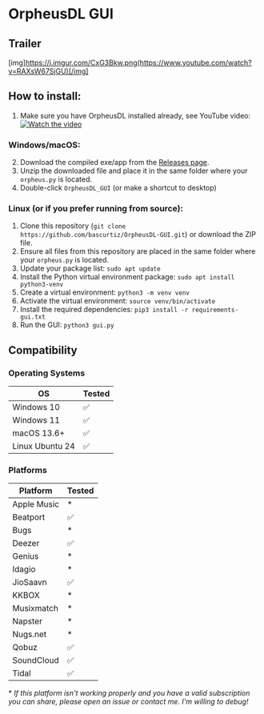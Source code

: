 # OrpheusDL GUI

## Trailer
[img]https://i.imgur.com/CxG3Bkw.png(https://www.youtube.com/watch?v=RAXsW67SjGU)[/img]

## How to install:

1. Make sure you have OrpheusDL installed already, see YouTube video:
[![Watch the video](https://i.imgur.com/CxG3Bkw.png)]((https://youtu.be/AGsYTQuO7nk))


### Windows/macOS:
2. Download the compiled exe/app from the [Releases page](https://github.com/bascurtiz/OrpheusDL-GUI/releases).
3. Unzip the downloaded file and place it in the same folder where your `orpheus.py` is located.
4. Double-click `OrpheusDL_GUI` (or make a shortcut to desktop)

### Linux (or if you prefer running from source):
1. Clone this repository (`git clone https://github.com/bascurtiz/OrpheusDL-GUI.git`) or download the ZIP file.
2. Ensure all files from this repository are placed in the same folder where your `orpheus.py` is located.
3. Update your package list: `sudo apt update`
4. Install the Python virtual environment package: `sudo apt install python3-venv`
5. Create a virtual environment: `python3 -m venv venv`
6. Activate the virtual environment: `source venv/bin/activate`
7. Install the required dependencies: `pip3 install -r requirements-gui.txt`
8. Run the GUI: `python3 gui.py`

## Compatibility

### Operating Systems

| OS            | Tested |
|---------------|--------|
| Windows 10    | ✅     |
| Windows 11    | ✅     |
| macOS 13.6+   | ✅     |
| Linux Ubuntu 24 | ✅     |

### Platforms

| Platform     | Tested |
|--------------|--------|
| Apple Music  | \*     |
| Beatport     | ✅     |
| Bugs         | \*     |
| Deezer       | ✅     |
| Genius       | \*     |
| Idagio       | \*     |
| JioSaavn     | ✅     |
| KKBOX        | \*     |
| Musixmatch   | \*     |
| Napster      | \*     |
| Nugs.net     | \*     |
| Qobuz        | ✅     |
| SoundCloud   | ✅     |
| Tidal        | ✅     |

\* *If this platform isn't working properly and you have a valid subscription you can share, please open an issue or contact me. I'm willing to debug!* 
